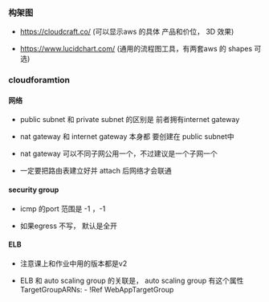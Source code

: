 ### 构架图

- https://cloudcraft.co/ (可以显示aws 的具体 产品和价位， 3D 效果)

- https://www.lucidchart.com/ (通用的流程图工具，有两套aws 的 shapes 可选)


### cloudforamtion


#### 网络

- public subnet 和 private subnet 的区别是 前者拥有internet gateway

- nat gateway 和 internet gateway 本身都 要创建在 public subnet中

- nat gateway 可以不同子网公用一个，不过建议是一个子网一个

- 一定要把路由表建立好并 attach 后网络才会联通

#### security group

- icmp 的port 范围是 -1 ，-1

- 如果egress 不写， 默认是全开

#### ELB

- 注意课上和作业中用的版本都是v2

- ELB 和 auto scaling group 的关联是， auto scaling group 有这个属性 
      TargetGroupARNs:
        - !Ref WebAppTargetGroup